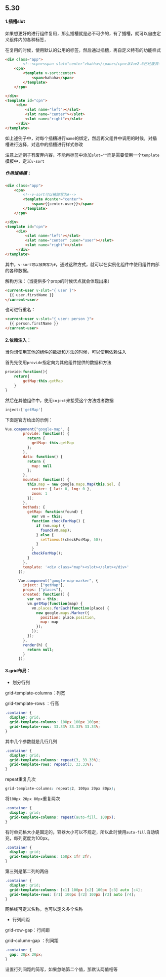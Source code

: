 ## 5.30

#### 1.插槽slot

如果想更好的进行组件复用，那么插槽就是必不可少的，有了插槽，就可以自由定义组件内的各种标签，

在复用的时候，使用默认的公用的标签，然后通过插槽，再自定义特有的功能样式

```html
<div class="app">	
        <!--<cpn><span slot="center">hahha</span></cpn>从Vue2.6已经废弃-->
    <cpn>
    	<template v-sort:center>
        	<span>hahaha</span>
   	 	</template>
    </cpn>

</div>
<template id="cpn">
     <div>
         <slot name="left"></slot>
         <slot name="center"></slot>
         <slot name="right"></slot>
     </div>
</template>
```

如上述例子中，对每个插糟进行`name`的绑定，然后再父组件中调用的时候，对插槽进行选择，对选中的插槽进行样式修改

注意上述例子有废弃内容，不能再标签中添加`slot=""`而是需要使用一个`template`模板中，定义`v-sort`

##### 作用域插槽：

```html
<div class="app">	
    <cpn>
    	<!--v-sort可以被简写为#-->
    	<template #center="center">
        	<span>{{center.user}}</span>
   	 	</template>
    </cpn>

</div>
<template id="cpn">
     <div>
         <slot name="left"></slot>
         <slot name="center" :user="user"></slot>
         <slot name="right"></slot>
     </div>
</template>
```

其中，`v-sort可以被简写为#`，通过这种方式，就可以在实例化组件中使用组件内部的各种数据。

解构方法：（当提供多个prop的时候优点就会体现出来）

```html
<current-user v-slot="{ user }">
  {{ user.firstName }}
</current-user>
```

也可进行重名：

```html
<current-user v-slot="{ user: person }">
  {{ person.firstName }}
</current-user>
```



#### 2.依赖注入：

当你想使用其他的组件的数据和方法的时候，可以使用依赖注入

首先先使用`provide`指定向为其他组件提供的数据和方法

```js
provide:function(){
	return{
		getMap:this.getMap
	}
}
```

然后在其他组件中，使用`inject`来接受这个方法或者数据

```js
inject:['getMap']
```

下面是官方给出的示例：

```js
Vue.component("google-map", {
        provide: function() {
          return {
            getMap: this.getMap
          };
        },
        data: function() {
          return {
            map: null
          };
        },
        mounted: function() {
          this.map = new google.maps.Map(this.$el, {
            center: { lat: 0, lng: 0 },
            zoom: 1
          });
        },
        methods: {
          getMap: function(found) {
            var vm = this;
            function checkForMap() {
              if (vm.map) {
                found(vm.map);
              } else {
                setTimeout(checkForMap, 50);
              }
            }
            checkForMap();
          }
        },
        template: '<div class="map"><slot></slot></div>'
      });

      Vue.component("google-map-marker", {
        inject: ["getMap"],
        props: ["places"],
        created: function() {
          var vm = this;
          vm.getMap(function(map) {
            vm.places.forEach(function(place) {
              new google.maps.Marker({
                position: place.position,
                map: map
              });
            });
          });
        },
        render(h) {
          return null;
        }
      });

```



#### 3.grid布局：

- 划分行列

grid-template-columns：列宽

grid-template-rows	：行高

```css
.container {
  display: grid;
  grid-template-columns: 100px 100px 100px;
  grid-template-rows: 33.33% 33.33% 33.33%;
}
```

其中几个参数就是几行几列

```css
.container {
  display: grid;
  grid-template-columns: repeat(3, 33.33%);
  grid-template-rows: repeat(3, 33.33%);
}
```

repeat重复几次

```css
grid-template-columns: repeat(2, 100px 20px 80px);
```

将`100px 20px 80px`重复两次

```css
.container {
  display: grid;
  grid-template-columns: repeat(auto-fill, 100px);
}
```

有时单元格大小是固定的，容器大小可以不规定，所以此时使用`auto-fill`自动填充，每列宽度为100px。

```css
.container {
  display: grid;
  grid-template-columns: 150px 1fr 2fr;
}
```

第三列是第二列的两倍

```css
.container {
  display: grid;
  grid-template-columns: [c1] 100px [c2] 100px [c3] auto [c4];
  grid-template-rows: [r1] 100px [r2] 100px [r3] auto [r4];
}
```

网格线可定义名称，也可以定义多个名称

- 行列间距

grid-row-gap：行间距

grid-column-gap ：列间距

```css
.container {
  gap: 20px 20px;
}
```

设置行列间距的简写，如果忽略第二个值，那默认两值相等

